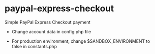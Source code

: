 # paypal-express-checkout
Simple PayPal Express Checkout payment

* Change account data in config.php file

* For production environment, change $SANDBOX_ENVIRONMENT to false in constants.php
